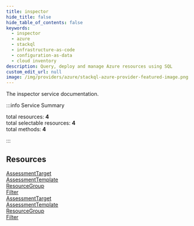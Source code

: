 ```yaml
---
title: inspector
hide_title: false
hide_table_of_contents: false
keywords:
  - inspector
  - azure
  - stackql
  - infrastructure-as-code
  - configuration-as-data
  - cloud inventory
description: Query, deploy and manage Azure resources using SQL
custom_edit_url: null
image: /img/providers/azure/stackql-azure-provider-featured-image.png
---
```


The inspector service documentation.

:::info Service Summary

<div class="row">
<div class="providerDocColumn">
<span>total resources:&nbsp;<b>4</b></span><br />
<span>total selectable resources:&nbsp;<b>4</b></span><br />
<span>total methods:&nbsp;<b>4</b></span><br />
</div>
</div>

:::

## Resources
<div class="row">
<div class="providerDocColumn">
<a href="/providers/azure/inspector/AssessmentTarget/">AssessmentTarget</a><br />
<a href="/providers/azure/inspector/AssessmentTemplate/">AssessmentTemplate</a><br />
<a href="/providers/azure/inspector/ResourceGroup/">ResourceGroup</a><br />
<a href="/providers/azure/inspector/Filter/">Filter</a>
</div>
<div class="providerDocColumn">
<a href="/providers/azure/inspector/AssessmentTarget/">AssessmentTarget</a><br />
<a href="/providers/azure/inspector/AssessmentTemplate/">AssessmentTemplate</a><br />
<a href="/providers/azure/inspector/ResourceGroup/">ResourceGroup</a><br />
<a href="/providers/azure/inspector/Filter/">Filter</a>
</div>
</div>